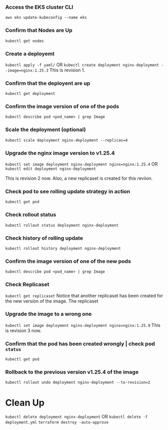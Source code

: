 ### Access the EKS cluster CLI
`aws eks update-kubeconfig --name eks`

### Confirm that Nodes are Up
`kubectl get nodes`

### Create a deployemt
`kubectl apply -f yaml/`
OR
`kubectl create deployment nginx-deployment --image=nginx:1.25.3`
This is revision 1.

### Confirm that the deployent are up
`kubectl get deployment`

### Confirm the image version of one of the pods
`kubectl describe pod <pod_name> | grep Image`

### Scale the deployment (optional)
`kubectl scale deployment nginx-deployment --replicas=4`

### Upgrade the nginx image version to v1.25.4
`kubectl set image deployment nginx-deployment nginx=nginx:1.25.4`
OR
`kubectl edit deployment nginx-deployment`

This is revision 2 now.
Also, a new replicaset is created for this reviion.

### Check pod to see rolling update strategy in action
`kubectl get pod`

### Check rollout status
`kubectl rollout status deployment nginx-deployment`

### Check history of rolling update
`kubectl rollout history deployment nginx-deployment`

### Confirm the image version of one of the new pods
`kubectl describe pod <pod_name> | grep Image`

### Check Replicaset
`kubectl get replicaset`
Notice that another replicaset has been created for the new version of the image.
The replicaset

### Upgrade the image to a wrong one
`kubectl set image deployment nginx-deployment nginx=nginx:1.25.9`
This is revision 3 now.

### Confirm that the pod has been created wrongly | check pod `status`
`kubectl get pod`

### Rollback to the previous version v1.25.4 of the image
`kubectl rollout undo deployment nginx-deployment --to-revision=2`

# Clean Up
`kubectl delete deployment nginx-deployment` OR `kubectl delete -f deployment.yml`
`terraform destroy -auto-approve`
